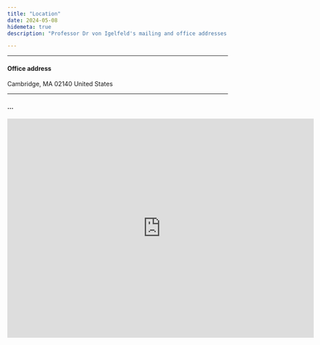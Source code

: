 ```yaml
---
title: "Location"
date: 2024-05-08
hidemeta: true
description: "Professor Dr von Igelfeld's mailing and office addresses at the Institute of Romance Philology."

---
```



---

#### Office address

Cambridge, MA 02140
United States

---

#### ...

<iframe src="https://www.google.com/maps/embed?pb=!1m18!1m12!1m3!1d11732.232235694987!2d-71.11902324392986!3d42.37361103050851!2m3!1f0!2f0!3f0!3m2!1i1024!2i768!4f13.1!3m3!1m2!1s0x89e3773f15b1d77b%3A0x8d206d0d1ec0d842!2sCambridge%2C%20MA!5e0!3m2!1sen!2sus!4v1683509817226!5m2!1sen!2sus" 
width="700" height="500" style="border:0;" allowfullscreen="" loading="lazy"></iframe>


